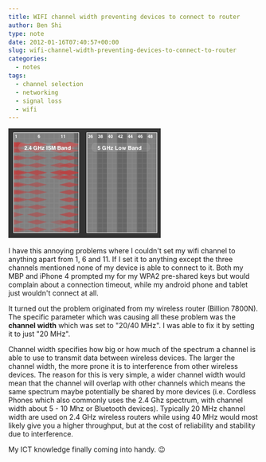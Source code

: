 ```yaml
---
title: WIFI channel width preventing devices to connect to router
author: Ben Shi
type: note
date: 2012-01-16T07:40:57+00:00
slug: wifi-channel-width-preventing-devices-to-connect-to-router
categories:
  - notes
tags:
  - channel selection
  - networking
  - signal loss
  - wifi
---
```


![Signal Bands Strengths](./signal.png)

I have this annoying problems where I couldn't set my wifi channel to anything apart from 1, 6 and 11. If I set it to anything except the three channels mentioned none of my device is able to connect to it. Both my MBP and iPhone 4 prompted my for my WPA2 pre-shared keys but would complain about a connection timeout, while my android phone and tablet just wouldn't connect at all.

It turned out the problem originated from my wireless router (Billion 7800N). The specific parameter which was causing all these problem was the **channel width** which was set to "20/40 MHz". I was able to fix it by setting it to just "20 MHz".

Channel width specifies how big or how much of the spectrum a channel is able to use to transmit data between wireless devices. The larger the channel width, the more prone it is to interference from other wireless devices. The reason for this is very simple, a wider channel width would mean that the channel will overlap with other channels which means the same spectrum maybe potentially be shared by more devices (i.e. Cordless Phones which also commonly uses the 2.4 Ghz spectrum, with channel width about 5 - 10 Mhz or Bluetooth devices). Typically 20 MHz channel width are used on 2.4 GHz wireless routers while using 40 MHz would most likely give you a higher throughput, but at the cost of reliability and stability due to interference.

My ICT knowledge finally coming into handy. 😉
